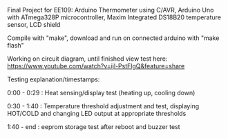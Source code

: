 Final Project for EE109: Arduino Thermometer using C/AVR, Arduino Uno with ATmega328P microcontroller, Maxim Integrated DS18B20 temperature sensor, LCD shield

Compile with "make", download and run on connected arduino with "make flash"

Working on circuit diagram, until finished view test here:
https://www.youtube.com/watch?v=ijl-PstFlgQ&feature=share

Testing explanation/timestamps:

0:00 - 0:29 : Heat sensing/display test (heating up, cooling down)

0:30 - 1:40 : Temperature threshold adjustment and test, displaying HOT/COLD and changing LED output at appropriate thresholds

1:40 - end : eeprom storage test after reboot and buzzer test

